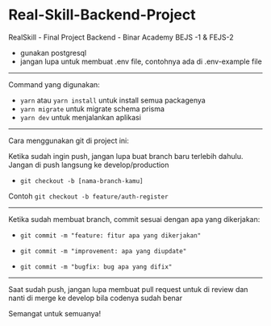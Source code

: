 # Real-Skill-Backend-Project
RealSkill - Final Project Backend -  Binar Academy BEJS -1 &amp; FEJS-2

- gunakan postgresql
- jangan lupa untuk membuat .env file, contohnya ada di .env-example file

----

Command yang digunakan: 
- <code>yarn</code> atau <code>yarn install</code> untuk install semua packagenya
- <code>yarn migrate</code> untuk migrate schema prisma 
- <code>yarn dev</code> untuk menjalankan aplikasi

-------------------------------------------

Cara menggunakan git di project ini:

Ketika sudah ingin push, jangan lupa buat branch baru terlebih dahulu. Jangan di push langsung ke develop/production
- <code>git checkout -b [nama-branch-kamu] </code>

Contoh <code>git checkout -b feature/auth-register </code>

-------------------------------------------

Ketika sudah membuat branch, commit sesuai dengan apa yang dikerjakan:

- <code>git commit -m "feature: fitur apa yang dikerjakan" <nama-branch-kamu> </code>
- <code>git commit -m "improvement: apa yang diupdate" <nama-branch-kamu> </code>
- <code>git commit -m "bugfix: bug apa yang difix" <nama-branch-kamu> </code>

-------------------------------------------

Saat sudah push, jangan lupa membuat pull request untuk di review dan nanti di merge ke develop bila codenya sudah benar

Semangat untuk semuanya!
